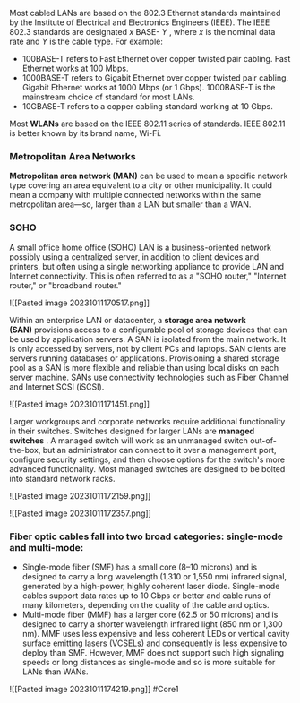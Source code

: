 Most cabled LANs are based on the 802.3 Ethernet standards maintained by the Institute of Electrical and Electronics Engineers (IEEE). The IEEE 802.3 standards are designated _x_ BASE- _Y_ , where _x_ is the nominal data rate and _Y_ is the cable type. For example:

- 100BASE-T refers to Fast Ethernet over copper twisted pair cabling. Fast Ethernet works at 100 Mbps.
- 1000BASE-T refers to Gigabit Ethernet over copper twisted pair cabling. Gigabit Ethernet works at 1000 Mbps (or 1 Gbps). 1000BASE-T is the mainstream choice of standard for most LANs.
- 10GBASE-T refers to a copper cabling standard working at 10 Gbps.

Most **WLANs** are based on the IEEE 802.11 series of standards. IEEE 802.11 is better known by its brand name, Wi-Fi.

### Metropolitan Area Networks

**Metropolitan area network (MAN)** can be used to mean a specific network type covering an area equivalent to a city or other municipality. It could mean a company with multiple connected networks within the same metropolitan area—so, larger than a LAN but smaller than a WAN.

### SOHO

A small office home office (SOHO) LAN is a business-oriented network possibly using a centralized server, in addition to client devices and printers, but often using a single networking appliance to provide LAN and Internet connectivity. This is often referred to as a "SOHO router," "Internet router," or "broadband router."

![[Pasted image 20231011170517.png]]

Within an enterprise LAN or datacenter, a **storage area network (SAN)** provisions access to a configurable pool of storage devices that can be used by application servers. A SAN is isolated from the main network. It is only accessed by servers, not by client PCs and laptops. SAN clients are servers running databases or applications. Provisioning a shared storage pool as a SAN is more flexible and reliable than using local disks on each server machine. SANs use connectivity technologies such as Fiber Channel and Internet SCSI (iSCSI).

![[Pasted image 20231011171451.png]]

Larger workgroups and corporate networks require additional functionality in their switches. Switches designed for larger LANs are **managed switches** . A managed switch will work as an unmanaged switch out-of-the-box, but an administrator can connect to it over a management port, configure security settings, and then choose options for the switch's more advanced functionality. Most managed switches are designed to be bolted into standard network racks.

![[Pasted image 20231011172159.png]]

![[Pasted image 20231011172357.png]]

### Fiber optic cables fall into two broad categories: single-mode and multi-mode:

- Single-mode fiber (SMF) has a small core (8–10 microns) and is designed to carry a long wavelength (1,310 or 1,550 nm) infrared signal, generated by a high-power, highly coherent laser diode. Single-mode cables support data rates up to 10 Gbps or better and cable runs of many kilometers, depending on the quality of the cable and optics.
- Multi-mode fiber (MMF) has a larger core (62.5 or 50 microns) and is designed to carry a shorter wavelength infrared light (850 nm or 1,300 nm). MMF uses less expensive and less coherent LEDs or vertical cavity surface emitting lasers (VCSELs) and consequently is less expensive to deploy than SMF. However, MMF does not support such high signaling speeds or long distances as single-mode and so is more suitable for LANs than WANs.

![[Pasted image 20231011174219.png]]
#Core1 
